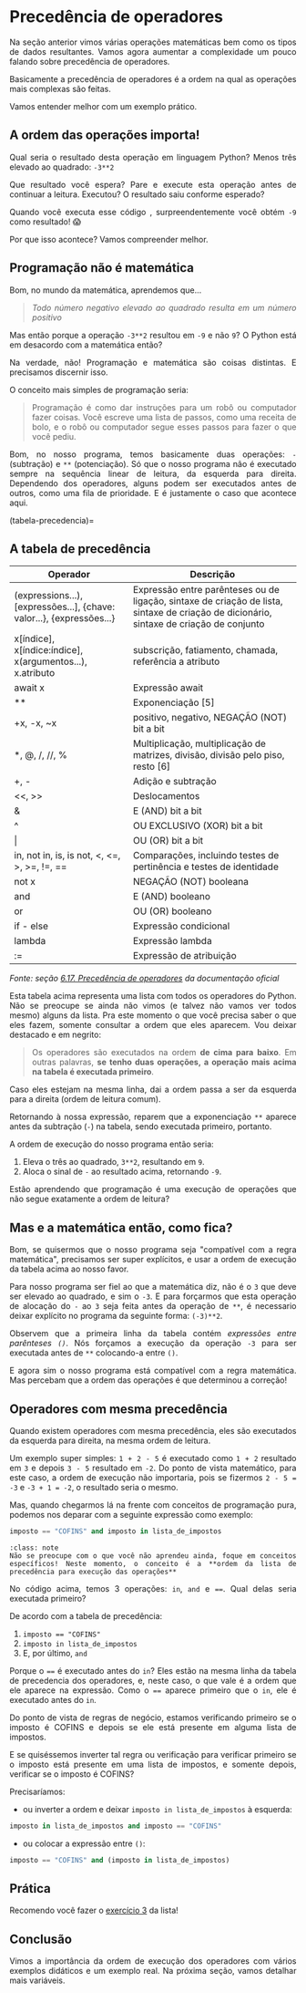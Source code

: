 # Precedência de operadores

<div style="text-align: justify">

Na seção anterior vimos várias operações matemáticas bem como os tipos de dados resultantes. Vamos agora aumentar a complexidade um pouco falando sobre precedência de operadores.

Basicamente a precedência de operadores é a ordem na qual as operações mais complexas são feitas.

Vamos entender melhor com um exemplo prático.

## A ordem das operações importa!

Qual seria o resultado desta operação em linguagem Python? Menos três elevado ao quadrado: `-3**2`

Que resultado você espera? Pare e execute esta operação antes de continuar a leitura. Executou? O resultado saiu conforme esperado?

Quando você executa esse código , surpreendentemente você obtém `-9` como resultado! 😱

Por que isso acontece? Vamos compreender melhor.

## Programação não é matemática

Bom, no mundo da matemática, aprendemos que...

> *Todo número negativo elevado ao quadrado resulta em um número positivo*

Mas então porque a operação `-3**2` resultou em `-9` e não `9`? O Python está em desacordo com a matemática então?

Na verdade, não! Programação e matemática são coisas distintas. E precisamos discernir isso.

O conceito mais simples de programação seria:

> Programação é como dar instruções para um robô ou computador fazer coisas. Você escreve uma lista de passos, como uma receita de bolo, e o robô ou computador segue esses passos para fazer o que você pediu.

Bom, no nosso programa, temos basicamente duas operações: `-` (subtração) e `**` (potenciação). Só que o nosso programa não é executado sempre na sequência linear de leitura, da esquerda para direita. Dependendo dos operadores, alguns podem ser executados antes de outros, como uma fila de prioridade. E é justamente o caso que acontece aqui.

(tabela-precedencia)=
## A tabela de precedência

| Operador                                                   | Descrição                                                                                       |
|------------------------------------------------------------|-------------------------------------------------------------------------------------------------|
| (expressions...), [expressões...], {chave: valor...}, {expressões...} | Expressão entre parênteses ou de ligação, sintaxe de criação de lista, sintaxe de criação de dicionário, sintaxe de criação de conjunto |
| x[índice], x[índice:índice], x(argumentos...), x.atributo  | subscrição, fatiamento, chamada, referência a atributo                                          |
| await x                                                    | Expressão await                                                                                 |
| **                                                         | Exponenciação [5]                                                                               |
| +x, -x, ~x                                                 | positivo, negativo, NEGAÇÃO (NOT) bit a bit                                                     |
| *, @, /, //, %                                             | Multiplicação, multiplicação de matrizes, divisão, divisão pelo piso, resto [6]                 |
| +, -                                                       | Adição e subtração                                                                              |
| <<, >>                                                     | Deslocamentos                                                                                   |
| &                                                          | E (AND) bit a bit                                                                               |
| ^                                                          | OU EXCLUSIVO (XOR) bit a bit                                                                    |
| \|                                                         | OU (OR) bit a bit                                                                               |
| in, not in, is, is not, <, <=, >, >=, !=, ==               | Comparações, incluindo testes de pertinência e testes de identidade                             |
| not x                                                      | NEGAÇÃO (NOT) booleana                                                                          |
| and                                                        | E (AND) booleano                                                                                |
| or                                                         | OU (OR) booleano                                                                                |
| if - else                                                  | Expressão condicional                                                                           |
| lambda                                                     | Expressão lambda                                                                                |
| :=                                                         | Expressão de atribuição                                                                         |

*Fonte: seção [6.17. Precedência de operadores](https://docs.python.org/pt-br/3/reference/expressions.html#operator-precedence) da documentação oficial*

Esta tabela acima representa uma lista com todos os operadores do Python. Não se preocupe se ainda não vimos (e talvez não vamos ver todos mesmo) alguns da lista. Pra este momento o que você precisa saber o que eles fazem, somente consultar a ordem que eles aparecem. Vou deixar destacado e em negrito:

> Os operadores são executados na ordem **de cima para baixo**. Em outras palavras, **se tenho duas operações, a operação mais acima na tabela é executada primeiro**.

Caso eles estejam na mesma linha, dai a ordem passa a ser da esquerda para a direita (ordem de leitura comum).

Retornando à nossa expressão, reparem que a exponenciação `**` aparece antes da subtração (`-`) na tabela, sendo executada primeiro, portanto.

A ordem de execução do nosso programa então seria:

1. Eleva o três ao quadrado, `3**2`, resultando em `9`.
2. Aloca o sinal de `-` ao resultado acima, retornando `-9`.

Estão aprendendo que programação é uma execução de operações que não segue exatamente a ordem de leitura?

## Mas e a matemática então, como fica?

Bom, se quisermos que o nosso programa seja "compatível com a regra matemática", precisamos ser super explícitos, e usar a ordem de execução da tabela acima ao nosso favor.

Para nosso programa ser fiel ao que a matemática diz, não é o `3` que deve ser elevado ao quadrado, e sim o `-3`. E para forçarmos que esta operação de alocação do `-` ao `3` seja feita antes da operação de `**`, é necessario deixar explícito no programa da seguinte forma: `(-3)**2`. 

Observem que a primeira linha da tabela contém *expressões entre parênteses `()`*. Nós forçamos a execução da operação `-3` para ser executada antes de `**` colocando-a entre `()`.

E agora sim o nosso programa está compatível com a regra matemática. Mas percebam que a ordem das operações é que determinou a correção!

## Operadores com mesma precedência

Quando existem operadores com mesma precedência, eles são executados da esquerda para direita, na mesma ordem de leitura.

Um exemplo super simples: `1 + 2 - 5` é executado como `1 + 2` resultado em `3` e depois `3 - 5` resultado em `-2`. Do ponto de vista matemático, para este caso, a ordem de execução não importaria, pois se fizermos `2 - 5 = -3` e `-3 + 1 = -2`, o resultado seria o mesmo. 

Mas, quando chegarmos lá na frente com conceitos de programação pura, podemos nos deparar com a seguinte expressão como exemplo:

```python
imposto == "COFINS" and imposto in lista_de_impostos 
```

```{admonition} Nota
:class: note
Não se preocupe com o que você não aprendeu ainda, foque em conceitos específicos! Neste momento, o conceito é a **ordem da lista de precedência para execução das operações**
```

No código acima, temos 3 operações: `in`, `and` e `==`. Qual delas seria executada primeiro?

De acordo com a tabela de precedência:
1. `imposto == "COFINS"`
2. `imposto in lista_de_impostos`
3. E, por último, `and`

Porque o `==` é executado antes do `in`? Eles estão na mesma linha da tabela de precedencia dos operadores, e, neste caso, o que vale é a ordem que ele aparece na expressão. Como o `==` aparece primeiro que o `in`, ele é executado antes do `in`.

Do ponto de vista de regras de negócio, estamos verificando primeiro se o imposto é COFINS e depois se ele está presente em alguma lista de impostos. 

E se quiséssemos inverter tal regra ou verificação para verificar primeiro se o imposto está presente em uma lista de impostos, e somente depois, verificar se o imposto é COFINS?

Precisaríamos:
- ou inverter a ordem e deixar `imposto in lista_de_impostos` à esquerda:

```python
imposto in lista_de_impostos and imposto == "COFINS"
```

- ou colocar a expressão entre `()`:

```python
imposto == "COFINS" and (imposto in lista_de_impostos) 
```

## Prática

Recomendo você fazer o [exercício 3](exercício-3) da lista!

## Conclusão

Vimos a importância da ordem de execução dos operadores com vários exemplos didáticos e um exemplo real. Na próxima seção, vamos detalhar mais variáveis.

</div>
